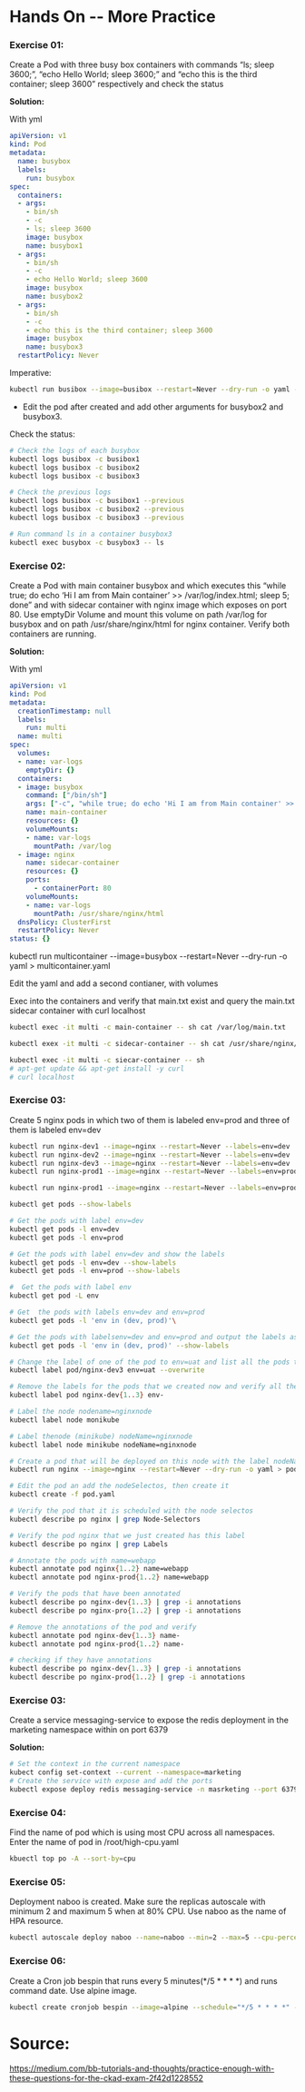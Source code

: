 # Hands On -- More Practice

### Exercise 01:

Create a Pod with three busy box containers with commands “ls; sleep 3600;”, “echo Hello World; sleep 3600;” and “echo this is the third container; sleep 3600” respectively and check the status

**Solution:**

With yml

```yml
apiVersion: v1
kind: Pod
metadata:
  name: busybox
  labels:
    run: busybox
spec:
  containers:
  - args:
    - bin/sh
    - -c
    - ls; sleep 3600
    image: busybox
    name: busybox1
  - args:
    - bin/sh
    - -c
    - echo Hello World; sleep 3600
    image: busybox
    name: busybox2
  - args:
    - bin/sh
    - -c
    - echo this is the third container; sleep 3600
    image: busybox
    name: busybox3
  restartPolicy: Never
  ```

Imperative: 
```bash
kubectl run busibox --image=busibox --restart=Never --dry-run -o yaml -- bin/sh -c "sleep 3600; ls" > pod.yml
```
* Edit the pod after created and add other arguments for busybox2 and busybox3.

Check the status:

```bash
# Check the logs of each busybox
kubectl logs busibox -c busibox1
kubectl logs busibox -c busibox2
kubectl logs busibox -c busibox3

# Check the previous logs
kubectl logs busibox -c busibox1 --previous
kubectl logs busibox -c busibox2 --previous
kubectl logs busibox -c busibox3 --previous

# Run command ls in a container busybox3
kubectl exec busybox -c busybox3 -- ls
```


### Exercise 02:
Create a Pod with main container busybox and which executes this “while true; do echo ‘Hi I am from Main container’ >> /var/log/index.html; sleep 5; done” and with sidecar container with nginx image which exposes on port 80. Use emptyDir Volume and mount this volume on path /var/log for busybox and on path /usr/share/nginx/html for nginx container. Verify both containers are running.

**Solution:**

With yml

```yml
apiVersion: v1
kind: Pod
metadata:
  creationTimestamp: null
  labels:
    run: multi
  name: multi
spec:
  volumes:
  - name: var-logs
    emptyDir: {}
  containers:
  - image: busybox
    command: ["/bin/sh"]
    args: ["-c", "while true; do echo 'Hi I am from Main container' >> /var/log/index.html; sleep 5;done"]
    name: main-container
    resources: {}
    volumeMounts:
    - name: var-logs
      mountPath: /var/log
  - image: nginx
    name: sidecar-container
    resources: {}
    ports:
      - containerPort: 80
    volumeMounts:
    - name: var-logs
      mountPath: /usr/share/nginx/html  
  dnsPolicy: ClusterFirst
  restartPolicy: Never
status: {}
```

kubectl run multicontainer --image=busybox --restart=Never --dry-run -o yaml > multicontainer.yaml

Edit the yaml and add a second contianer, with volumes

Exec into the containers and verify that main.txt exist and query the main.txt sidecar container with curl localhost

```bash
kubectl exec -it multi -c main-container -- sh cat /var/log/main.txt

kubectl exex -it multi -c sidecar-container -- sh cat /usr/share/nginx/html/index.html

kubectl exec -it multi -c siecar-container -- sh 
# apt-get update && apt-get install -y curl
# curl localhost
```



### Exercise 03:
Create 5 nginx pods in which two of them is labeled env=prod and three of them is labeled env=dev

```bash
kubectl run nginx-dev1 --image=nginx --restart=Never --labels=env=dev
kubectl run nginx-dev2 --image=nginx --restart=Never --labels=env=dev
kubectl run nginx-dev3 --image=nginx --restart=Never --labels=env=dev
kubectl run nginx-prod1 --image=nginx --restart=Never --labels=env=prod

kubectl run nginx-prod1 --image=nginx --restart=Never --labels=env=prod

kubectl get pods --show-labels

# Get the pods with label env=dev
kubectl get pods -l env=dev
kubectl get pods -l env=prod

# Get the pods with label env=dev and show the labels
kubectl get pods -l env=dev --show-labels
kubectl get pods -l env=prod --show-labels

#  Get the pods with label env
kubectl get pod -L env

# Get  the pods with labels env=dev and env=prod
kubectl get pods -l 'env in (dev, prod)'\

# Get the pods with labelsenv=dev and env=prod and output the labels as well
kubectl get pods -l 'env in (dev, prod)' --show-labels

# Change the label of one of the pod to env=uat and list all the pods to verify
kubectl label pod/nginx-dev3 env=uat --overwrite

# Remove the labels for the pods that we created now and verify all the labels are removed
kubectl label pod nginx-dev{1..3} env-

# Label the node nodename=nginxnode
kubectl label node monikube 

# Label thenode (minikube) nodeName=nginxnode
kubectl label node minikube nodeName=nginxnode

# Create a pod that will be deployed on this node with the label nodeName=nginx
kubectl run nginx --image=nginx --restart=Never --dry-run -o yaml > pod.yaml

# Edit the pod an add the nodeSelectos, then create it
kubectl create -f pod.yaml

# Verify the pod that it is scheduled with the node selectos
kubectl describe po nginx | grep Node-Selectors

# Verify the pod nginx that we just created has this label
kubectl describe po nginx | grep Labels

# Annotate the pods with name=webapp
kubectl annotate pod nginx{1..2} name=webapp
kubectl annotate pod nginx-prod{1..2} name=webapp

# Verify the pods that have been annotated 
kubectl describe po nginx-dev{1..3} | grep -i annotations
kubectl describe po nginx-pro{1..2} | grep -i annotations

# Remove the annotations of the pod and verify
kubectl annotate pod nginx-dev{1..3} name-
kubectl annotate pod nginx-prod{1..2} name-

# checking if they have annotations
kubectl describe po nginx-dev{1..3} | grep -i annotations
kubectl describe po nginx-prod{1..2} | grep -i annotations
```


### Exercise 03:
Create a service messaging-service to expose the redis deployment in the marketing namespace within on port 6379

**Solution:**
```bash
# Set the context in the current namespace
kubect config set-context --current --namespace=marketing
# Create the service with expose and add the ports
kubectl expose deploy redis messaging-service -n masrketing --port 6379 --targetPort 6379
```

### Exercise 04:
Find the name of pod which is using most CPU across all namespaces. Enter the name of pod in /root/high-cpu.yaml

```bash
kbuectl top po -A --sort-by=cpu
```

### Exercise 05:

Deployment naboo is created. Make sure the replicas autoscale with minimum 2 and maximum 5 when at 80% CPU. Use naboo as the name of HPA resource.

```bash
kubectl autoscale deploy naboo --name=naboo --min=2 --max=5 --cpu-percent=80
```


### Exercise 06:
Create a Cron job bespin that runs every 5 minutes(*/5 * * * *) and runs command date. Use alpine image.

```bash
kubectl create cronjob bespin --image=alpine --schedule="*/5 * * * *" -- date
```


# Source:
 https://medium.com/bb-tutorials-and-thoughts/practice-enough-with-these-questions-for-the-ckad-exam-2f42d1228552